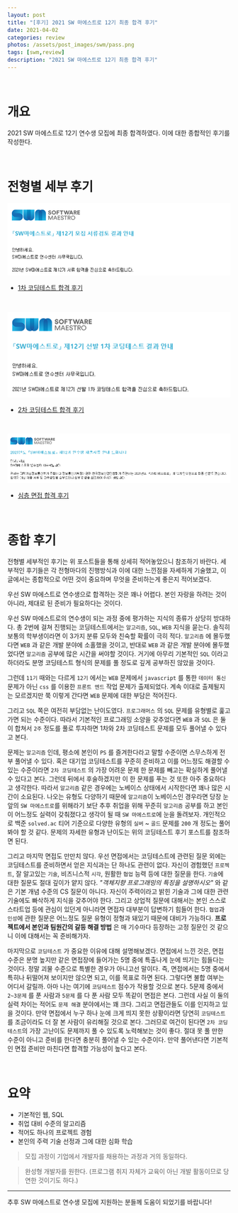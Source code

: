 ```yaml
---
layout: post
title: "[후기] 2021 SW 마에스트로 12기 최종 합격 후기"
date: 2021-04-02
categories: review
photos: /assets/post_images/swm/pass.png
tags: [swm,review]
description: "2021 SW 마에스트로 12기 최종 합격 후기"
---
```


<br>

# 개요

2021 SW 마에스트로 12기 연수생 모집에 최종 합격하였다.
이에 대한 종합적인 후기를 작성한다.

<br>

# 전형별 세부 후기

![0](/assets/post_images/swm/0.png)

 - [1차 코딩테스트 합격 후기](https://yjyoon-dev.github.io/review/2021/02/27/review-swm12-test1/)

<br>

![0](/assets/post_images/swm/2.png)

 - [2차 코딩테스트 합격 후기](https://yjyoon-dev.github.io/review/2021/02/27/review-swm12-test2/)

<br>

![0](/assets/post_images/swm/4.png)

 - [심층 면접 합격 후기](https://yjyoon-dev.github.io/review/2021/02/27/review-swm12-test3/)

<br>

# 종합 후기

전형별 세부적인 후기는 위 포스트들을 통해 상세히 적어놓았으니 참조하기 바란다. 세부적인 후기들은 각 전형마다의 진행방식과 이에 대한 느낀점을 자세하게 기술했고, 이 글에서는 종합적으로 어떤 것이 중요하며 무엇을 준비하는게 좋은지 적어보겠다.

우선 SW 마에스트로 연수생으로 합격하는 것은 꽤나 어렵다. 본인 자랑을 하려는 것이 아니라, 제대로 된 준비가 필요하다는 것이다.

우선 SW 마에스트로의 연수생이 되는 과정 중에 평가하는 지식의 종류가 상당히 방대하다. 총 2번에 걸쳐 진행되는 코딩테스트에서는 `알고리즘`, `SQL`, `WEB` 지식을 묻는다. 솔직히 보통의 학부생이라면 이 3가지 분류 모두와 친숙할 확률이 극히 적다. `알고리즘` 에 몰두했다면 `WEB` 과 같은 개발 분야에 소홀했을 것이고, 반대로 `WEB` 과 같은 개발 분야에 몰두했었다면 `알고리즘` 공부에 많은 시간을 써야할 것이다. 거기에 아무리 기본적인 `SQL` 이라고 하더라도 분명 코딩테스트 형식의 문제를 풀 정도로 깊게 공부하진 않았을 것이다.

그런데 `11기` 때와는 다르게 `12기` 에서는 `WEB` 문제에서 `javascript` 를 통한 `데이터 통신` 문제가 아닌 `css` 를 이용한 `프론트 엔드` 작업 문제가 출제되었다. 계속 이대로 출제될지는 모르겠지만 쭉 이렇게 간다면 `WEB` 문제에 대한 부담은 적어진다.

그리고 `SQL` 쪽은 여전히 부담없는 난이도였다. `프로그래머스` 의 `SQL` 문제를 유형별로 훑고가면 되는 수준이다. 따라서 기본적인 프로그래밍 소양을 갖추었다면 `WEB` 과 `SQL` 은 둘이 합쳐서 `2주` 정도를 풀로 투자하면 1차와 2차 코딩테스트 문제를 모두 풀어낼 수 있다고 본다.

문제는 `알고리즘` 인데, 평소에 본인이 `PS` 를 즐겨한다라고 말할 수준이면 스무스하게 전부 풀어낼 수 있다. 혹은 대기업 코딩테스트를 꾸준히 준비하고 이를 어느정도 해결할 수 있는 수준이라면 `2차 코딩테스트` 의 가장 어려운 문제 한 문제를 빼고는 확실하게 풀어낼 수 있다고 본다. 그런데 뒤에서 후술하겠지만 이 한 문제를 푸는 것 또한 아주 중요하다고 생각한다. 따라서 `알고리즘` 같은 경우에는 노베이스 상태에서 시작한다면 꽤나 많은 시간이 소요된다. 나오는 유형도 다양하기 때문에 `알고리즘`이 노베이스인 경우라면 당장 눈앞의 `SW 마에스트로`를 위해라기 보단 추후 취업을 위해 꾸준히 `알고리즘` 공부를 하고 본인이 어느정도 실력이 갖춰졌다고 생각이 될 때 `SW 마에스트로`에 눈을 돌려보자. 개인적으로 백준 `solved.ac` 티어 기준으로 다양한 유형의 `실버` ~ `골드` 문제를 `200` 개 정도는 풀어봐야 할 것 같다. 문제의 자세한 유형과 난이도는 위의 코딩테스트 후기 포스트를 참조하면 된다.

그리고 마지막 면접도 만만치 않다. 우선 면접에서는 코딩테스트에 관련된 질문 외에는 코딩테스트를 준비하면서 얻은 지식과는 단 하나도 관련이 없다. 자신이 경험했던 `프로젝트`, 잘 알고있는 `기술`, 비즈니스적 `시각`, 원활한 `협업` 능력 등에 대한 질문을 한다. `기술`에 대한 질문도 절대 깊이가 얕지 않다. *"객체지향 프로그래밍의 특징을 설명하시오"* 와 같은 기본 개념 수준의 CS 질문이 아니다. 자신이 주력이라고 밝힌 기술과 그에 대한 관련 기술에도 빠삭하게 지식을 갖추어야 한다. 그리고 상업적 질문에 대해서는 본인 스스로 스타트업 등에 관심이 있던게 아니라면 면접자 대부분이 답변하기 힘들어 한다. `협업`과 `인성`에 관한 질문은 어느정도 질문 유형이 정형과 돼있기 때문에 대비가 가능하다. **프로젝트에서 본인과 팀원간의 갈등 해결 방법** 은 매 기수마다 등장하는 고정 질문인 것 같으니 이에 대해서는 꼭 준비해가자.

마지막으로 `코딩테스트` 가 중요한 이유에 대해 설명해보겠다. 면접에서 느낀 것은, 면접 수준은 분명 높지만 같은 면접장에 들어가는 5명 중에 특출나게 눈에 띄기는 힘들다는 것이다. 정말 괴물 수준으로 특별한 경우가 아니고선 말이다. 즉, 면접에서는 5명 중에서 특히나 뒤떨어져 보이지만 않으면 되고, 이를 목표로 하면 된다. 그렇다면 불합 여부는 어디서 갈릴까. 아마 나는 여기에 `코딩테스트` 점수가 작용할 것으로 본다. 5문제 중에서 `2~3문제` 를 푼 사람과 `5문제` 를 다 푼 사람 모두 똑같이 면접은 본다. 그런데 사실 이 둘의 실력 차이는 적어도 `문제 해결` 분야에서는 꽤 크다. 그리고 면접관들도 이를 인지하고 있을 것이다. 만약 면접에서 누구 하나 눈에 크게 띄지 못한 상황이라면 당연히 `코딩테스트` 를 조금이라도 더 잘 본 사람이 유리해질 것으로 본다. 그러므로 여건이 된다면 `2차 코딩테스트`의 가장 고난이도 문제까지 풀 수 있도록 노력해보는 것이 좋다. 절대 못 풀 만한 수준이 아니고 준비를 한다면 충분히 풀어낼 수 있는 수준이다. 만약 풀어낸다면 기본적인 면접 준비만 마친다면 합격할 가능성이 높다고 본다.

<br>

# 요약

 - 기본적인 웹, SQL
 - 취업 대비 수준의 알고리즘
 - 적어도 하나의 프로젝트 경험
 - 본인의 주력 기술 선정과 그에 대한 심화 학습

> 모집 과정이 기업에서 개발자를 채용하는 과정과 거의 동일하다.

> 완성형 개발자를 원한다. (프로그램 취지 자체가 교육이 아닌 개발 활동이므로 당연한 것이기도 하다.) 

---

추후 SW 마에스트로 연수생 모집에 지원하는 분들께 도움이 되었기를 바랍니다!